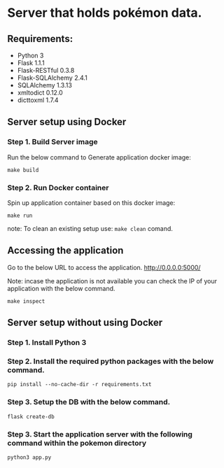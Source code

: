 # Server that holds pokémon data.

## Requirements:
* Python 3
* Flask 1.1.1
* Flask-RESTful 0.3.8
* Flask-SQLAlchemy 2.4.1
* SQLAlchemy 1.3.13
* xmltodict 0.12.0
* dicttoxml 1.7.4

## Server setup using Docker
### Step 1. Build Server image

Run the below command to Generate application docker image:

`make build`

### Step 2. Run Docker container

Spin up application container based on this docker image:

`make run`

note: To clean an existing setup use: `make clean` comand.
## Accessing the application
Go to the below URL to access the application.
http://0.0.0.0:5000/<api-endpoint>

Note: incase the application is not available you can check the IP of your application with the below command.

`make inspect`

## Server setup without using Docker
### Step 1. Install Python 3
### Step 2. Install the required python packages with the below command.

`pip install --no-cache-dir -r requirements.txt`
### Step 3. Setup the DB with the below command.

`flask create-db`
### Step 3. Start the application server with the following command within the pokemon directory

`python3 app.py`
